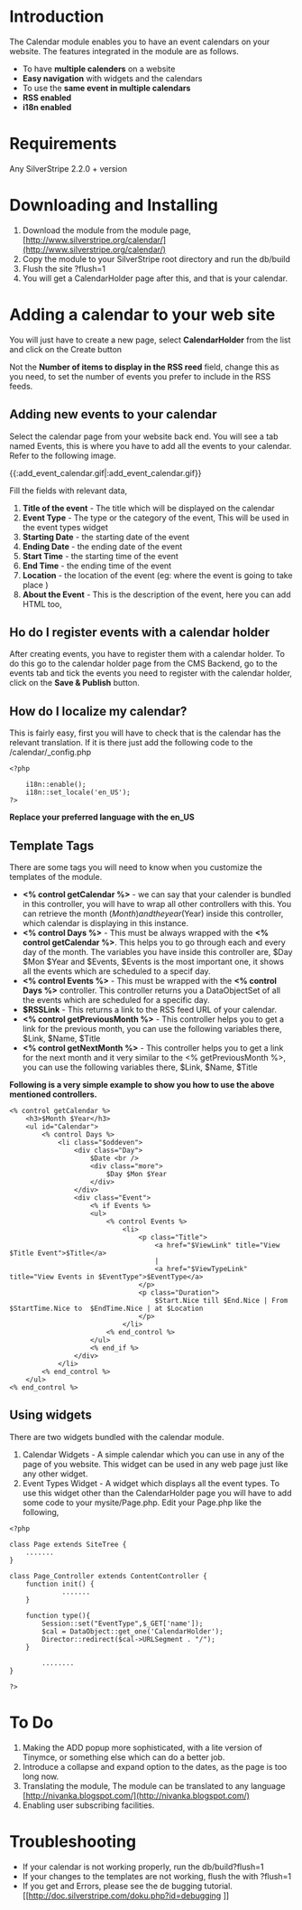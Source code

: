 # Introduction 

The Calendar module enables you to have an event calendars on your website. The features integrated in the module are as follows.

*  To have **multiple calenders** on a website
*  **Easy navigation** with widgets and the calendars
*  To use the **same event in multiple calendars** 
*  **RSS enabled**
*  **i18n enabled**


# Requirements

Any SilverStripe 2.2.0 + version


# Downloading and Installing

1.  Download the module from the module page, [http://www.silverstripe.org/calendar/](http://www.silverstripe.org/calendar/)
2.  Copy the module to your SilverStripe root directory and run the db/build
3.  Flush the site ?flush=1
4.  You will get a CalendarHolder page after this, and that is your calendar.


# Adding a calendar to your web site

You will just have to create a new page, select **CalendarHolder** from the list and click on the Create button

Not the **Number of items to display in the RSS reed** field, change this as you need, to set the number of events you prefer to include in the RSS feeds.

## Adding new events to your calendar


Select the calendar page from your website back end. You will see a tab named Events, this is where you have to add all the events to your calendar. Refer to the following image.

{{:add_event_calendar.gif|:add_event_calendar.gif}}

Fill the fields with relevant data, 

1.  **Title of the event** - The title which will be displayed on the calendar
2.  **Event Type** - The type or the category of the event, This will be used in the event types widget
3.  **Starting Date** - the starting date of the event
4.  **Ending Date** - the ending date of the event
5.  **Start Time** - the starting time of the event
6.  **End Time** - the ending time of the event
7.  **Location** - the location of the event (eg: where the event is going to take place )
8.  **About the Event** - This is the description of the event, here you can add HTML too,

## Ho do I register events with a calendar holder

After creating events, you have to register them with a calendar holder. To do this go to the calendar holder page from the CMS Backend, go to the events tab and tick the events you need to register with the calendar holder, click on the **Save & Publish** button.


## How do I localize my calendar?

This is fairly easy, first you will have to check that is the calendar has the relevant translation. If it is there just add the following code to the /calendar/_config.php

~~~ {html}
<?php

	i18n::enable();
	i18n::set_locale('en_US');
?>
~~~

**Replace your preferred language with the en_US** 

## Template Tags

There are some tags you will need to know when you customize the templates of the module.

*  **<% control getCalendar %>** - we can say that your calender is bundled in this controller, you will have to wrap all other controllers with this. You can retrieve the month ($Month) and the year ($Year) inside this controller, which calendar is displaying in this instance.
*  **<% control Days %>** - This must be always wrapped with the **<% control getCalendar %>**. This helps you to go through each and every day of the month. The variables you have inside this controller are, $Day $Mon $Year and $Events, $Events is the most important one, it shows all the events which are scheduled to a specif day.
*  **<% control Events %>** - This must be wrapped with the **<% control Days %>** controller. This controller returns you a DataObjectSet of all the events which are scheduled for a specific day. 
*  **$RSSLink** - This returns a link to the RSS feed URL of your calendar.
*  **<% control getPreviousMonth %>** - This controller helps you to get a link for the previous month, you can use the following variables there, $Link, $Name, $Title
*  **<% control getNextMonth %>** - This controller helps you to get a link for the next month and it very similar to the <% getPreviousMonth %>, you can use the following variables there, $Link, $Name, $Title



**Following is a very simple example to show you how to use the above mentioned controllers.**

~~~ {html}
<% control getCalendar %>
	<h3>$Month $Year</h3>
	<ul id="Calendar">
		<% control Days %>	
			<li class="$oddeven">
				<div class="Day">
					$Date <br />
					<div class="more">
						$Day $Mon $Year
					</div>
				</div>
				<div class="Event">
					<% if Events %>
					<ul>
						<% control Events %>
							<li>
								<p class="Title">
									<a href="$ViewLink" title="View $Title Event">$Title</a> 
									| 
									<a href="$ViewTypeLink" title="View Events in $EventType">$EventType</a>
								</p>
								<p class="Duration">
									$Start.Nice till $End.Nice | From $StartTime.Nice to  $EndTime.Nice | at $Location
								</p>								
							</li>                            
						<% end_control %>
					</ul>
					<% end_if %>
				</div>				
			</li>
		<% end_control %>
	</ul>
<% end_control %>
~~~

## Using widgets

There are two widgets bundled with the calendar module.

1.  Calendar Widgets - A simple calendar which you can use in any of the page of you website. This widget can be used in any web page just like any other widget.
2.  Event Types Widget - A widget which displays all the event types. To use this widget other than the CalendarHolder page you will have to add some code to your mysite/Page.php. Edit your Page.php like the following,

~~~ {html}
<?php

class Page extends SiteTree {
	.......
}

class Page_Controller extends ContentController {
	function init() {
             .......
	}

	function type(){
		Session::set("EventType",$_GET['name']);
		$cal = DataObject::get_one('CalendarHolder');
		Director::redirect($cal->URLSegment . "/");
	}

        ........
}

?>

~~~


# To Do

1.  Making the ADD popup more sophisticated, with a lite version of Tinymce, or something else which can do a better job.
2.  Introduce a collapse and expand option to the dates, as the page is too long now.
3.  Translating the module, The module can be translated to any language [http://nivanka.blogspot.com/](http://nivanka.blogspot.com/)
4.  Enabling user subscribing facilities.



# Troubleshooting

*  If your calendar is not working properly, run the db/build?flush=1
*  If your changes to the templates are not working, flush the with ?flush=1
*  If you get and Errors, please see the de bugging tutorial. [[http://doc.silverstripe.com/doku.php?id=debugging
]]




